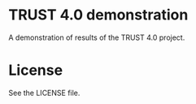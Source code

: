 # TRUST 4.0 demonstration

A demonstration of results of the TRUST 4.0 project.

# License

See the LICENSE file.
